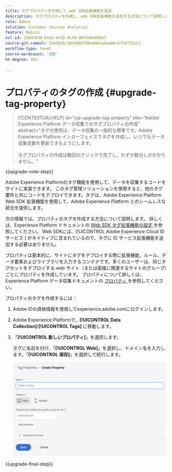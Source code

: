 ```yaml
---
title: タグプロパティを作成して web SDK拡張機能を追加
description: タグプロパティを作成し、web SDK拡張機能を追加する方法について説明します
role: Admin
solution: Customer Journey Analytics
feature: Basics
exl-id: 156df830-541d-4c92-9c49-98f346e040a7
source-git-commit: 33e962bc3834d6b7d0a49bea9aa06c67547351c1
workflow-type: tm+mt
source-wordcount: '292'
ht-degree: 45%

---
```


# プロパティのタグの作成 {#upgrade-tag-property}

<!-- markdownlint-disable MD034 -->

>[!CONTEXTUALHELP]
>id="cja-upgrade-tag-property"
>title="Adobe Experience Platform データ収集でのタグプロパティの作成"
>abstract="タグの使用は、データ収集の一般的な標準です。Adobe Experience Platform インターフェイスでタグを作成し、いつでもデータ収集変数を更新できるようにします。<br><br>タグプロパティの作成は数回のクリックで完了し、わずか数分しかかかりません。"

<!-- markdownlint-enable MD034 -->

{{upgrade-note-step}}

Adobe Experience Platformのタグ機能を使用して、データを収集するコードをサイトに実装できます。 このタグ管理ソリューションを使用すると、他のタグ要件と共にコードをデプロイできます。タグは、Adobe Experience Platform Web SDK 拡張機能を使用して、Adobe Experience Platform とのシームレスな統合を提供します。

次の情報では、プロパティのタグを作成する方法について説明します。 詳しくは、Experience Platform ドキュメントの [Web SDK タグ拡張機能の設定 ](https://experienceleague.adobe.com/en/docs/experience-platform/tags/extensions/client/web-sdk/web-sdk-extension-configuration) を参照してください。 Web SDKには、[!UICONTROL Adobe Experience Cloud ID サービス ] がネイティブに含まれているので、タグに ID サービス拡張機能を追加する必要はありません。

プロパティは基本的に、サイトにタグをデプロイする際に拡張機能、ルール、データ要素およびライブラリを入力するコンテナです。多くのユーザーは、同じタグセットをデプロイする web サイト（または密接に関連するサイトのグループ）ごとにプロパティを作成しています。 プロパティについて詳しくは、Experience Platform データ収集ドキュメントの [ プロパティ ](https://experienceleague.adobe.com/en/docs/experience-platform/tags/admin/companies-and-properties) を参照してください。

プロパティのタグを作成するには：

1. Adobe IDの資格情報を使用してexperience.adobe.comにログインします。

1. Adobe Experience Platformで、**[!UICONTROL Data Collection]**/**[!UICONTROL Tags]** に移動します。

1. 「**[!UICONTROL 新しいプロパティ]**」を選択します。

   タグに名前を付け、「**[!UICONTROL Web]**」を選択し、ドメイン名を入力します。「**[!UICONTROL 保存]**」を選択して続行します。

   ![ プロパティの作成](assets/create-property.png)

{{upgrade-final-step}}
